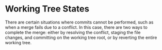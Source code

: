 # Working Tree States

There are certain situations where commits cannot be performed, such as when a merge fails due to a conflict. In this case, there are two ways to complete the merge: either by resolving the conflict, staging the file changes, and committing on the working tree root, or by reverting the entire working tree.
